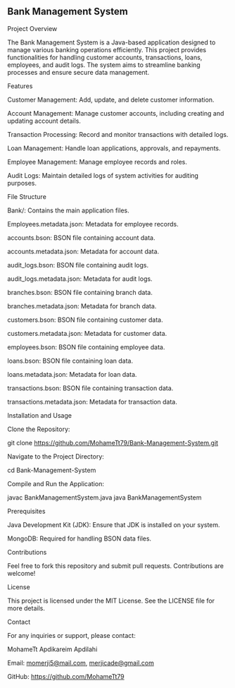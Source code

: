 ## Bank Management System

Project Overview

The Bank Management System is a Java-based application designed to manage various banking operations efficiently. This project provides functionalities for handling customer accounts, transactions, loans, employees, and audit logs. The system aims to streamline banking processes and ensure secure data management.

Features

Customer Management: Add, update, and delete customer information.

Account Management: Manage customer accounts, including creating and updating account details.

Transaction Processing: Record and monitor transactions with detailed logs.

Loan Management: Handle loan applications, approvals, and repayments.

Employee Management: Manage employee records and roles.

Audit Logs: Maintain detailed logs of system activities for auditing purposes.

File Structure

Bank/: Contains the main application files.

Employees.metadata.json: Metadata for employee records.

accounts.bson: BSON file containing account data.

accounts.metadata.json: Metadata for account data.

audit_logs.bson: BSON file containing audit logs.

audit_logs.metadata.json: Metadata for audit logs.

branches.bson: BSON file containing branch data.

branches.metadata.json: Metadata for branch data.

customers.bson: BSON file containing customer data.

customers.metadata.json: Metadata for customer data.

employees.bson: BSON file containing employee data.

loans.bson: BSON file containing loan data.

loans.metadata.json: Metadata for loan data.

transactions.bson: BSON file containing transaction data.

transactions.metadata.json: Metadata for transaction data.

Installation and Usage

Clone the Repository:

git clone https://github.com/MohameTt79/Bank-Management-System.git

Navigate to the Project Directory:

cd Bank-Management-System

Compile and Run the Application:

javac BankManagementSystem.java
java BankManagementSystem

Prerequisites

Java Development Kit (JDK): Ensure that JDK is installed on your system.

MongoDB: Required for handling BSON data files.

Contributions

Feel free to fork this repository and submit pull requests. Contributions are welcome!

License

This project is licensed under the MIT License. See the LICENSE file for more details.

Contact

For any inquiries or support, please contact:

MohameTt Apdikareim Apdilahi

Email: momerji5@mail.com, merjicade@gmail.com

GitHub: https://github.com/MohameTt79

